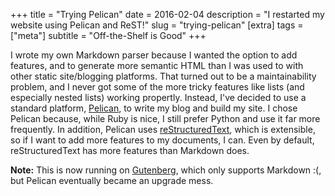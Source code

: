 +++
title = "Trying Pelican"
date = 2016-02-04
description = "I restarted my website using Pelican and ReST!"
slug = "trying-pelican"
[extra]
tags = ["meta"]
subtitle = "Off-the-Shelf is Good"
+++

I wrote my own Markdown parser because I wanted the option to add features, and to generate more semantic HTML than I was used to with other static site/blogging platforms.
That turned out to be a maintainability problem, and I never got some of the more tricky features like lists (and especially nested lists) working propertly.
Instead, I've decided to use a standard platform, [Pelican][], to write my blog and build my site.
I chose Pelican because, while Ruby is nice, I still prefer Python and use it far more frequently.
In addition, Pelican uses [reStructuredText][], which is extensible, so if I want to add more features to my documents, I can.
Even by default, reStructuredText has more features than Markdown does.

**Note:** This is now running on [Gutenberg][], which only supports Markdown :(, but Pelican eventually became an upgrade mess.

[Pelican]: http://blog.getpelican.com/
[reStructuredText]: http://docutils.sourceforge.net/rst.html
[Gutenberg]: https://www.getgutenberg.io
